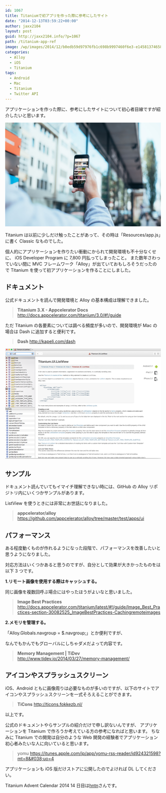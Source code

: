 ```yaml
---
id: 1067
title: Titaniumで初アプリを作った際に参考にしたサイト
date: "2014-12-13T03:59:22+00:00"
author: jaxx2104
layout: post
guid: http://jaxx2104.info/?p=1067
path: /titanium-app-ref
image: /wp/images/2014/12/b0edb59d97976fb1c698b9997460f6e3-e1458137465824.jpg
categories:
  - Alloy
  - iOS
  - Titanium
tags:
  - Android
  - Mac
  - Titanium
  - Twitter API
---
```

アプリケーションを作った際に、参考にしたサイトについて初心者目線ですが紹介したいと思います。

<img src="./b0edb59d97976fb1c698b9997460f6e3.jpg" /></a>

Titanium は以前に少しだけ触ったことがあって、その時は「Resources/app.js」に書く Classic なものでした。


個人的にアプリケーションを作りたい衝動にかられて開発環境も不十分なくせに、
iOS Developer Program に 7,800 円払ってしまったこと。
また数年さわっていない間に MVC フレームワーク「Alloy」が出ていておもしろそうだったので Titanium を使って初アプリケーションを作ることにしました。

<!--more-->

## ドキュメント

公式ドキュメントを読んで開発環境と Alloy の基本構成は理解できました。

> **Titanium 3.X - Appcelerator Docs**
> http://docs.appcelerator.com/titanium/3.0/#!/guide


ただ Titanium の各要素については調べる頻度が多いので、開発環境が Mac の場合は Dash に追加すると便利です。

> **Dash**
> http://kapeli.com/dash

<img src="./d9cdc0c81a52b1a3f646be6d5ebd04e1.png" />

## サンプル

ドキュメント読んでいてもイマイチ理解できない時には、GitHub の Alloy リポジトリ内にいくつかサンプルがあります。

ListView を使うときには非常にお世話になりました。

> **appcelerator/alloy**
> https://github.com/appcelerator/alloy/tree/master/test/apps/ui

## パフォーマンス

ある程度動くものが作れるようになった段階で、パフォーマンスを改善したいと思うようになりました。

対応方法はいくつかあると思うのですが、自分として効果が大きかったものをは以下 3 つです。

**1.リモート画像を使用する際はキャッシュする。**

同じ画像を複数回呼ぶ場合にはやったほうがよいなと思いました。

> **Image Best Practices**
> http://docs.appcelerator.com/titanium/latest/#!/guide/Image_Best_Practices-section-30082525_ImageBestPractices-Cachingremoteimages

**2.メモリを管理する。**

「Alloy.Globals.navgroup = $.navgroup;」とか便利ですが、

なんでもかんでもグローバルにしちゃダメだよって内容です。

> **Memory Management | TiDev**
> http://www.tidev.io/2014/03/27/memory-management/

## アイコンやスプラッシュスクリーン

iOS、Android ともに画像周りは必要なものが多いのですが、以下のサイトでアイコンやスプラッシュスクリーンを一式そろえることができます。

> **TiCons**
> http://ticons.fokkezb.nl/

以上です。

公式のドキュメントやらサンプルの紹介だけで申し訳ないんですが、
アプリケーションを Titanium で作ろうか考えている方の参考になればと思います。
ちなみに Titanium での開発は自分のような Web 開発の経験者でアプリケーション初心者みたいな人に向いていると思います。

> yomu
> https://itunes.apple.com/jp/app/yomu-rss-reader/id924321598?mt=8&#038;uo=4

アプリケーションも iOS 版だけストアに公開したのでよければ DL してください。

Titanium Advent Calendar 2014 14 日目は<a href="http://qiita.com/hntn" title="http://qiita.com/hntn" target="_blank">hntn</a>さんです。
